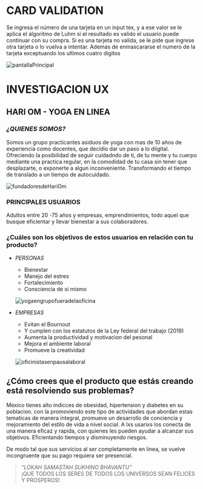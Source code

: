 # **CARD VALIDATION**
Se ingresa el número de una tarjeta en un input tex, y a ese valor se le aplica el algoritmo de Luhm si el resultado es valido el usuario puede continuar con su compra. Si es una tarjeta no valida, se le pide que ingrese otra tarjeta o lo vuelva a intentar. Ademas de enmascararse el numero de la tarjeta exceptuando los ultimos cuatro digitos

![pantallaPrincipal](./images/proyectouno.jpg)

# INVESTIGACION UX
## **HARI OM - YOGA EN LINEA**
### **_¿QUIENES SOMOS?_**
Somos un grupo practicantes asiduos de yoga con  mas de 10 años de experiencia como docentes, que decidio dar un paso a lo diigital. Ofreciendo la posibilidad de seguir cuidadndo de ti, de tu mente y tu cuerpo mediante una practica regular, en la comodidad de tu casa sin tener que desplazarte, o exponerte a algun inconveniente. Transformando el tiempo de translado a un tiempo de autocuidado.

![fundadoresdeHariOm](https://dam.cosmoenespanol.com/wp-content/uploads/2020/07/acroyoga-fit-770x513.jpg)

### **PRINCIPALES USUARIOS**
Adultos entre 20 -75 años y empresas, emprendimientos, todo aquel que busque eficientar y llevar bienestar a sus colaboradores.


### **¿Cuáles son los objetivos de estos usuarios en relación con tu producto?**
* _PERSONAS_
    * Bienestar
    * Manejo del estres
    * Fortalecimiento
    * Consciencia de si mismo 

    ![yogaengrupofueradelaoficina](https://i2.wp.com/lasaladeblanca.es/wp-content/uploads/2016/06/yoga-grupo-600.jpg)

* _EMPRESAS_
    * Evitan el Bournout
    * Y cumplen con los estatutos de la Ley federal del trabajo (2019)
    * Aumenta la productividad y motivacion del pesonal
    * Mejora el ambiente laboral 
    * Promueve la creatividad

    ![oficinistasenpausalaboral](https://www.ultimasnoticias.ec/files/article_main/uploads/2019/08/05/5d4898ef2ec61.jpeg)

## **¿Cómo crees que el producto que estás creando está resolviendo sus problemas?**
Mexico tienes alto indicces de obesidad, hipertension y diabetes en su poblacion. con la promoviendo este tipo de actividades que abordan estas tematicas de manera integral, promueve  un desarrollo de conciencia y mejoramiento del estilo de vida  a nivel social.
A lxs usarixs los conecta de una manera eficaz y rapida, con quienes les pueden ayudar a alcanzar sus objetivos. Eficientando tiempos y disminuyendo riesgos.

De modo tal que sus servicios al ser completamente en linea, se vuelve incongruente que su pago requiera ser presencial.       

 >_"LOKAH SAMASTAH SUKHINO BHAVANTU"_  
 >¡QUE TODOS LOS SERES DE TODOS LOS UNIVERSOS SEAN FELICES Y PROSPEROS!

